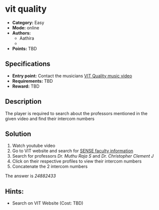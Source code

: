 # vit quality

* **Category:** Easy
* **Mode:** online
* **Authors:**
  * Aathira
  * 
* **Points:** TBD

## Specifications

* **Entry point:** Contact the musicians [VIT Quality music video](https://youtu.be/gfK4rzuEj-M)  
* **Requirements:** TBD
* **Reward:** TBD


## Description 
The player is required to search about the professors mentioned in the given video and find their intercom numbers

## Solution
1. Watch youtube video
2. Go to VIT website and search for [SENSE faculty information](https://vit.ac.in/school/allfaculty/sense/embedded-technology)
3. Search for professors _Dr. Muthu Raja S_ and _Dr. Christopher Clement J_
4. Click on their respective profiles to view their intercom numbers
5. Concatenate the 2 intercom numbers

The answer is _24882433_

## Hints:

 - Search on VIT Website (Cost: TBD)